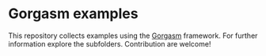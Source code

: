 # Gorgasm examples

This repository collects examples using the
[Gorgasm](https://github.com/remogatto/gorgasm) framework. For further
information explore the subfolders. Contribution are welcome!

